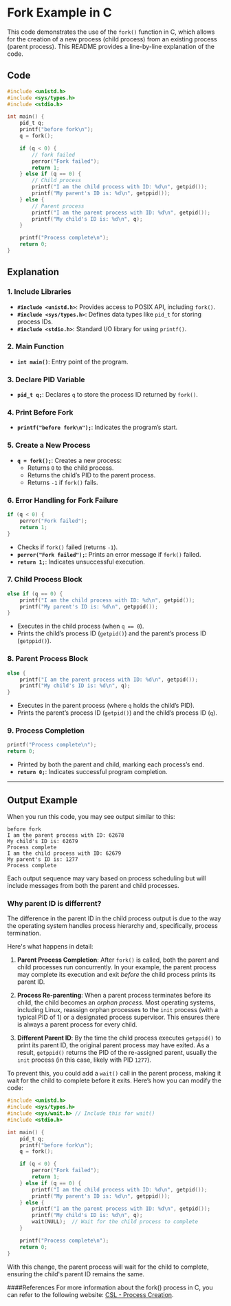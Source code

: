 # Fork Example in C

This code demonstrates the use of the `fork()` function in C, which allows for the creation of a new process (child process) from an existing process (parent process). This README provides a line-by-line explanation of the code.

## Code

```c
#include <unistd.h>
#include <sys/types.h>
#include <stdio.h>

int main() {
    pid_t q;
    printf("before fork\n");
    q = fork();

    if (q < 0) {
        // fork failed
        perror("Fork failed");
        return 1;
    } else if (q == 0) {
        // Child process
        printf("I am the child process with ID: %d\n", getpid());
        printf("My parent's ID is: %d\n", getppid());
    } else {
        // Parent process
        printf("I am the parent process with ID: %d\n", getpid());
        printf("My child's ID is: %d\n", q);
    }

    printf("Process complete\n");
    return 0;
}
```

## Explanation

### 1. Include Libraries
- **`#include <unistd.h>`**: Provides access to POSIX API, including `fork()`.
- **`#include <sys/types.h>`**: Defines data types like `pid_t` for storing process IDs.
- **`#include <stdio.h>`**: Standard I/O library for using `printf()`.

### 2. Main Function
- **`int main()`**: Entry point of the program.

### 3. Declare PID Variable
- **`pid_t q;`**: Declares `q` to store the process ID returned by `fork()`.

### 4. Print Before Fork
- **`printf("before fork\n");`**: Indicates the program’s start.

### 5. Create a New Process
- **`q = fork();`**: Creates a new process:
  - Returns `0` to the child process.
  - Returns the child’s PID to the parent process.
  - Returns `-1` if `fork()` fails.

### 6. Error Handling for Fork Failure
```c
if (q < 0) {
    perror("Fork failed");
    return 1;
}
```
- Checks if `fork()` failed (returns `-1`).
- **`perror("Fork failed");`**: Prints an error message if `fork()` failed.
- **`return 1;`**: Indicates unsuccessful execution.

### 7. Child Process Block
```c
else if (q == 0) {
    printf("I am the child process with ID: %d\n", getpid());
    printf("My parent's ID is: %d\n", getppid());
}
```
- Executes in the child process (when `q == 0`).
- Prints the child’s process ID (`getpid()`) and the parent’s process ID (`getppid()`).

### 8. Parent Process Block
```c
else {
    printf("I am the parent process with ID: %d\n", getpid());
    printf("My child's ID is: %d\n", q);
}
```
- Executes in the parent process (where `q` holds the child’s PID).
- Prints the parent’s process ID (`getpid()`) and the child’s process ID (`q`).

### 9. Process Completion
```c
printf("Process complete\n");
return 0;
```
- Printed by both the parent and child, marking each process’s end.
- **`return 0;`**: Indicates successful program completion.

---

## Output Example

When you run this code, you may see output similar to this:

```
before fork
I am the parent process with ID: 62678 
My child's ID is: 62679 
Process complete
I am the child process with ID: 62679
My parent's ID is: 1277 
Process complete
```

Each output sequence may vary based on process scheduling but will include messages from both the parent and child processes.


### Why parent ID is differrent?
The difference in the parent ID in the child process output is due to the way the operating system handles process hierarchy and, specifically, process termination.

Here's what happens in detail:

1. **Parent Process Completion**: After `fork()` is called, both the parent and child processes run concurrently. In your example, the parent process may complete its execution and exit *before* the child process prints its parent ID. 

2. **Process Re-parenting**: When a parent process terminates before its child, the child becomes an *orphan process*. Most operating systems, including Linux, reassign orphan processes to the `init` process (with a typical PID of 1) or a designated process supervisor. This ensures there is always a parent process for every child.

3. **Different Parent ID**: By the time the child process executes `getppid()` to print its parent ID, the original parent process may have exited. As a result, `getppid()` returns the PID of the re-assigned parent, usually the `init` process (in this case, likely with PID `1277`).

To prevent this, you could add a `wait()` call in the parent process, making it wait for the child to complete before it exits. Here’s how you can modify the code:

```c
#include <unistd.h>
#include <sys/types.h>
#include <sys/wait.h> // Include this for wait()
#include <stdio.h>

int main() {
    pid_t q;
    printf("before fork\n");
    q = fork();

    if (q < 0) {
        perror("Fork failed");
        return 1;
    } else if (q == 0) {
        printf("I am the child process with ID: %d\n", getpid());
        printf("My parent's ID is: %d\n", getppid());
    } else {
        printf("I am the parent process with ID: %d\n", getpid());
        printf("My child's ID is: %d\n", q);
        wait(NULL);  // Wait for the child process to complete
    }

    printf("Process complete\n");
    return 0;
}
```

With this change, the parent process will wait for the child to complete, ensuring the child's parent ID remains the same.


####References
For more information about the fork() process in C, you can refer to the following website: [CSL - Process Creation](https://www.csl.mtu.edu/cs4411.ck/www/NOTES/process/fork/create.html).

